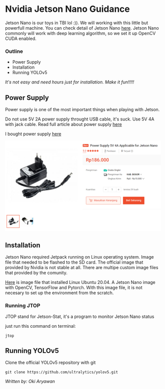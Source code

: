 # Nvidia Jetson Nano Guidance
Jetson Nano is our toys in TBI lol :)). We will working with this little but powerfull machine. You can check detail of Jetson Nano [here](https://developer.download.nvidia.com/assets/embedded/secure/jetson/Nano/docs/JetsonNano_DataSheet_DS09366001v1.1.pdf?Z0rNAR7mzYEvRE7l18gq1b3B4LE7ah__hD-mlwNLIE6R_xaijBKvycjrEXB29A1K_2QLik0HuYLCpCXM6FOLG5LpxOW54rSjc1Moq3DoOcb9G6H2RTdUbxO8K1x3CZu6-tL44aW4Io4N36jTBh1kn1FX9jniA8CWWWfh-ZkOe5fQFKeduj4l3-qaLxCyNQ&t=eyJscyI6ImdzZW8iLCJsc2QiOiJodHRwczpcL1wvd3d3Lmdvb2dsZS5jb21cLyJ9). Jetson Nano commonly will work with deep learning algorithm, so we set it up OpenCV CUDA enabled. 

### Outline
- Power Supply
- Installation
- Running YOLOv5

*It's not easy and need hours just for installation. Make it fun!!!!!*
## Power Supply

Power supply is one of the most important things when playing with Jetson. 

Do not use 5V 2A power supply throught USB cable, it's suck. Use 5V 4A with jack cable. Read full article about power supply [here](https://jetsonhacks.com/2019/04/10/jetson-nano-use-more-power/)

I bought power supply [here](https://shopee.co.id/Power-Supply-5V-4A-Applicable-for-Jetson-Nano-i.27499686.7677332255)

![power supply](/doc/psu.PNG)


## Installation

Jetson Nano required Jetpack running on Linux operating system. Image file that needed to be flashed to the SD card. The official image that provided by Nvidia is not stable at all. There are multipe custom image files that provided by the comunity. 

[Here](https://github.com/Qengineering/Jetson-Nano-image) is image file that installed Linux Ubuntu 20.04. A Jetson Nano image with OpenCV, TensorFlow and Pytorch. With this image file, it is not necesary to set up the environment from the scratch.

### Running JTOP
JTOP stand for Jetson-Stat, it's a program to monitor Jetson Nano status

just run this command on terminal:

```
jtop
```


## Running YOLOv5

Clone the official YOLOv5 repository with git

```
git clone https://github.com/ultralytics/yolov5.git
```

*Written by: Oki Aryawan*
